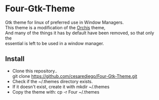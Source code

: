 # Four-Gtk-Theme
Gtk theme for linux of preferred use in Window Managers.  
This theme is a modification of the [Orchis](https://github.com/vinceliuice/Orchis-theme) theme,  
And many of the things it has by default have been removed, so that only the  
essential is left to be used in a window manager.

## Install
- Clone this repository..  
git clone https://github.com/cesarediego/Four-Gtk-Theme.git   
- Check if the ~/.themes directory exists.  
- If it doesn't exist, create it with mkdir ~/.themes  
- Copy the theme with:
cp -r Four ~/.themes
